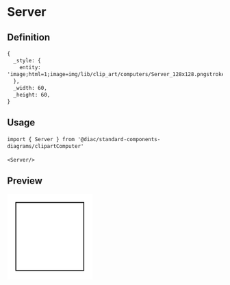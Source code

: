 # Server

## Definition

```
{
  _style: { 
    entity: 'image;html=1;image=img/lib/clip_art/computers/Server_128x128.pngstrokeColor=none;',
  },
  _width: 60,
  _height: 60,
}
```

## Usage

```
import { Server } from '@diac/standard-components-diagrams/clipartComputer'

<Server/>
```

## Preview

<img src="./server.png" width="200"/>
